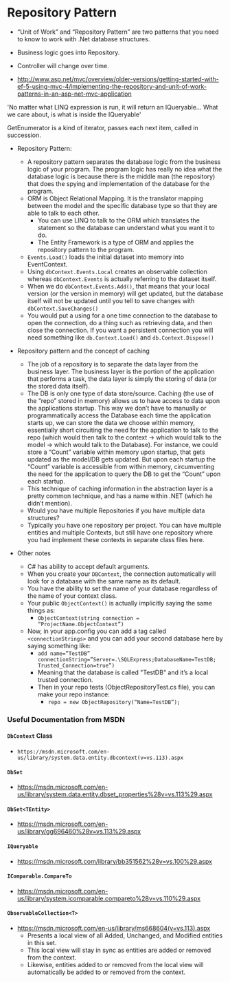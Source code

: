 # Repository Pattern  

* “Unit of Work” and “Repository Pattern” are two patterns that you need to know to work with .Net database structures.

* Business logic goes into Repository.
* Controller will change over time.

* http://www.asp.net/mvc/overview/older-versions/getting-started-with-ef-5-using-mvc-4/implementing-the-repository-and-unit-of-work-patterns-in-an-asp-net-mvc-application

'No matter what LINQ expression is run, it will return an IQueryable... What we care about, is what is inside the IQueryable'

GetEnumerator is a kind of iterator, passes each next item, called in succession.

* Repository Pattern:
   * A repository pattern separates the database logic from the business logic of your program. The program logic has really no idea what the database logic is because there is the middle man (the repository) that does the spying and implementation of the database for the program.
   * ORM is Object Relational Mapping. It is the translator mapping between the model and the specific database type so that they are able to talk to each other.
     * You can use LINQ to talk to the ORM which translates the statement so the database can understand what you want it to do.
     * The Entity Framework is a type of ORM and applies the repository pattern to the program.
   * `Events.Load()` loads the initial dataset into memory into EventContext.
   * Using `dbContext.Events.Local` creates an observable collection whereas `dbContext.Events` is actually referring to the dataset itself.
   * When we do `dbContext.Events.Add()`, that means that your local version (or the version in memory) will get updated, but the database itself will not be updated until you tell to save changes with `dbContext.SaveChanges()`
   * You would put a using for a one time connection to the database to open the connection, do a thing such as retrieving data, and then close the connection. If you want a persistent connection you will need something like `db.Context.Load()` and `db.Context.Dispose()`


* Repository pattern and the concept of caching   
  *  The job of a repository is to separate the data layer from the business layer.  The business layer is the portion of the application that performs a task, the data layer is simply the storing of data (or the stored data itself).
  *  The DB is only one type of data store/source.  Caching (the use of the “repo” stored in memory) allows us to have access to data upon the applications startup.  This way we don’t have to manually or programmatically access the Database each time the application starts up, we can store the data we choose within memory, essentially short circuiting the need for the application to talk to the repo (which would then talk to the context → which would talk to the model → which would talk to the Database).  For instance, we could store a “Count” variable within memory upon startup, that gets updated as the model/DB gets updated.  But upon each startup the “Count” variable is accessible from within memory, circumventing the need for the application to query the DB to get the “Count” upon each startup.
  *  This technique of caching information in the abstraction layer is a pretty common technique, and has a name within .NET (which he didn’t mention).
  * Would you have multiple Repositories if you have multiple data structures?
   * Typically you have one repository per project. You can have multiple entities and multiple Contexts, but still have one repository where you had implement these contexts in separate class files here.

* Other notes
   * C# has ability to accept default arguments.
   * When you create your `DBContext`, the connection automatically will look for a database with the same name as its default.
   * You have the ability to set the name of your database regardless of the name of your context class.
   * Your public `ObjectContext()` is actually implicitly saying the same things as:
     * `ObjectContext(string connection = “ProjectName.ObjectContext”)`
   * Now, in your app.config you can add a tag called `<connectionStrings>`
   and you can add your second database here by saying something like:
       * `add name=”TestDB” connectionString=”Server=.\SQLExpress;DatabaseName=TestDB; Trusted_Connection=true”)`
     * Meaning that the database is called "TestDB" and it’s a local trusted connection.
     * Then in your repo tests (ObjectRepositoryTest.cs file),  you can make your repo instance:
       * `repo = new ObjectRepository(“Name=TestDB”);`




### Useful Documentation from MSDN

#### `DbContext` Class
* `https://msdn.microsoft.com/en-us/library/system.data.entity.dbcontext(v=vs.113).aspx`

#### `DbSet`
* https://msdn.microsoft.com/en-us/library/system.data.entity.dbset_properties%28v=vs.113%29.aspx

#### `DbSet<TEntity>`
* https://msdn.microsoft.com/en-us/library/gg696460%28v=vs.113%29.aspx

#### `IQueryable`
* https://msdn.microsoft.com/library/bb351562%28v=vs.100%29.aspx

#### `IComparable.CompareTo`
* https://msdn.microsoft.com/en-us/library/system.icomparable.compareto%28v=vs.110%29.aspx

#### `ObservableCollection<T>`
* https://msdn.microsoft.com/en-us/library/ms668604(v=vs.113).aspx
   * Presents a local view of all Added, Unchanged, and Modified entities in this set.
   * This local view will stay in sync as entities are added or removed from the context.
   * Likewise, entities added to or removed from the local view will automatically be added to or removed from the context.
